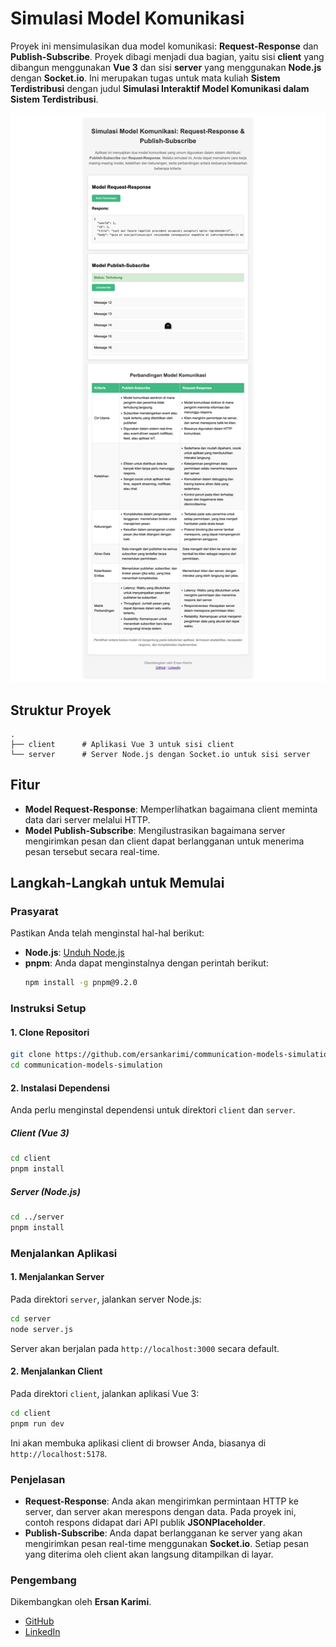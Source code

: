 # Simulasi Model Komunikasi

Proyek ini mensimulasikan dua model komunikasi: **Request-Response** dan
**Publish-Subscribe**. Proyek dibagi menjadi dua bagian, yaitu sisi **client**
yang dibangun menggunakan **Vue 3** dan sisi **server** yang menggunakan
**Node.js** dengan **Socket.io**. Ini merupakan tugas untuk mata kuliah **Sistem
Terdistribusi** dengan judul **Simulasi Interaktif Model Komunikasi dalam Sistem
Terdistribusi**.

![Tux, the Linux mascot](/cover.png)

## Struktur Proyek

```
.
├── client      # Aplikasi Vue 3 untuk sisi client
└── server      # Server Node.js dengan Socket.io untuk sisi server
```

## Fitur

- **Model Request-Response**: Memperlihatkan bagaimana client meminta data dari
  server melalui HTTP.
- **Model Publish-Subscribe**: Mengilustrasikan bagaimana server mengirimkan
  pesan dan client dapat berlangganan untuk menerima pesan tersebut secara
  real-time.

## Langkah-Langkah untuk Memulai

### Prasyarat

Pastikan Anda telah menginstal hal-hal berikut:

- **Node.js**: [Unduh Node.js](https://nodejs.org/)
- **pnpm**: Anda dapat menginstalnya dengan perintah berikut:
  ```bash
  npm install -g pnpm@9.2.0
  ```

### Instruksi Setup

#### 1. Clone Repositori

```bash
git clone https://github.com/ersankarimi/communication-models-simulation.git
cd communication-models-simulation
```

#### 2. Instalasi Dependensi

Anda perlu menginstal dependensi untuk direktori `client` dan `server`.

##### Client (Vue 3)

```bash
cd client
pnpm install
```

##### Server (Node.js)

```bash
cd ../server
pnpm install
```

### Menjalankan Aplikasi

#### 1. Menjalankan Server

Pada direktori `server`, jalankan server Node.js:

```bash
cd server
node server.js
```

Server akan berjalan pada `http://localhost:3000` secara default.

#### 2. Menjalankan Client

Pada direktori `client`, jalankan aplikasi Vue 3:

```bash
cd client
pnpm run dev
```

Ini akan membuka aplikasi client di browser Anda, biasanya di
`http://localhost:5178`.

### Penjelasan

- **Request-Response**: Anda akan mengirimkan permintaan HTTP ke server, dan
  server akan merespons dengan data. Pada proyek ini, contoh respons didapat
  dari API publik **JSONPlaceholder**.
- **Publish-Subscribe**: Anda dapat berlangganan ke server yang akan mengirimkan
  pesan real-time menggunakan **Socket.io**. Setiap pesan yang diterima oleh
  client akan langsung ditampilkan di layar.

### Pengembang

Dikembangkan oleh **Ersan Karimi**.

- [GitHub](https://github.com/ersankarimi)
- [LinkedIn](https://www.linkedin.com/in/ersankarimi/)
